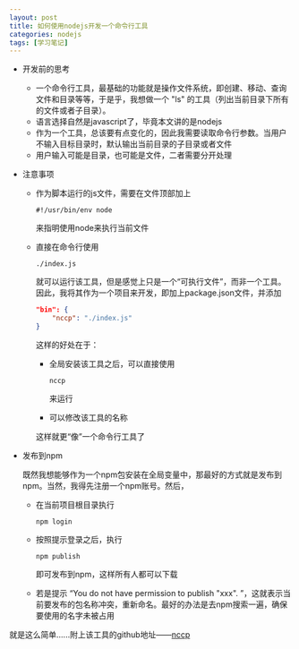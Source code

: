 ```yaml
---
layout: post
title: 如何使用nodejs开发一个命令行工具
categories: nodejs
tags: [学习笔记]
---
```


- 开发前的思考

  - 一个命令行工具，最基础的功能就是操作文件系统，即创建、移动、查询文件和目录等等，于是乎，我想做一个 "ls" 的工具（列出当前目录下所有的文件或者子目录）。

  <!--more-->

  - 语言选择自然是javascript了，毕竟本文讲的是nodejs
  - 作为一个工具，总该要有点变化的，因此我需要读取命令行参数。当用户不输入目标目录时，默认输出当前目录的子目录或者文件
  - 用户输入可能是目录，也可能是文件，二者需要分开处理

- 注意事项

  - 作为脚本运行的js文件，需要在文件顶部加上

    `#!/usr/bin/env node`

    来指明使用node来执行当前文件

  - 直接在命令行使用

    `./index.js`

    就可以运行该工具，但是感觉上只是一个“可执行文件”，而非一个工具。因此，我将其作为一个项目来开发，即加上package.json文件，并添加

    ```json
    "bin": {
    	"nccp": "./index.js"
    }
    ```

    这样的好处在于：

    - 全局安装该工具之后，可以直接使用

      `nccp` 

      来运行

    - 可以修改该工具的名称

    这样就更“像”一个命令行工具了

- 发布到npm

  既然我想能够作为一个npm包安装在全局变量中，那最好的方式就是发布到npm。当然，我得先注册一个npm账号。然后，

  - 在当前项目根目录执行

    `npm login`

  - 按照提示登录之后，执行

    `npm publish`

    即可发布到npm，这样所有人都可以下载

  - 若是提示 “You do not have permission to publish "xxx". ”，这就表示当前要发布的包名称冲突，重新命名。最好的办法是去npm搜索一遍，确保要使用的名字未被占用

就是这么简单......附上该工具的github地址——[nccp](https://github.com/cchaonie/nccp)


